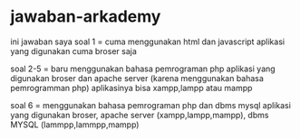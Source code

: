# jawaban-arkademy

ini jawaban saya
soal 1 = cuma menggunakan html dan javascript 
aplikasi yang digunakan cuma broser saja

soal 2-5 = baru menggunakan bahasa pemrograman php 
aplikasi yang digunakan broser dan apache server (karena menggunakan bahasa pemrogramman php) aplikasinya bisa xampp,lampp atau mampp

soal 6 = menggunakan bahasa pemrograman php dan dbms mysql
 aplikasi yang digunakan broser, apache server (xampp,lampp,mampp), dbms MYSQL (lammpp,lammpp,mampp)
  
